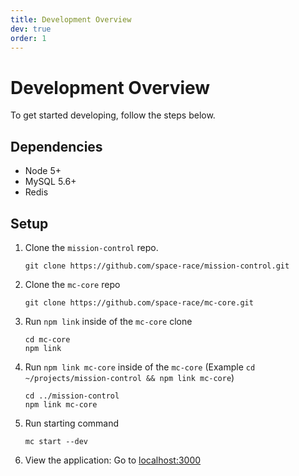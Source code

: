 ```yaml
---
title: Development Overview
dev: true
order: 1
---
```


# Development Overview

To get started developing, follow the steps below.

## Dependencies

* Node 5+
* MySQL 5.6+
* Redis

## Setup

1. Clone the `mission-control` repo.

    ```
    git clone https://github.com/space-race/mission-control.git
    ```

2. Clone the `mc-core` repo

    ```
    git clone https://github.com/space-race/mc-core.git
    ```

3. Run `npm link` inside of the `mc-core` clone

    ```
    cd mc-core
    npm link
    ```

4. Run `npm link mc-core` inside of the `mc-core` (Example `cd ~/projects/mission-control && npm link mc-core`)

    ```
    cd ../mission-control
    npm link mc-core
    ```

5. Run starting command

    ```
    mc start --dev
    ```
    
6. View the application: Go to [localhost:3000](http://localhost:3000)
